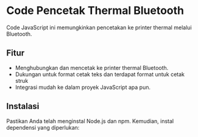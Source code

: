# Code Pencetak Thermal Bluetooth

Code JavaScript ini memungkinkan pencetakan ke printer thermal melalui Bluetooth.

## Fitur

- Menghubungkan dan mencetak ke printer thermal Bluetooth.
- Dukungan untuk format cetak teks dan terdapat format untuk cetak struk
- Integrasi mudah ke dalam proyek JavaScript apa pun.

## Instalasi

Pastikan Anda telah menginstal Node.js dan npm. Kemudian, instal dependensi yang diperlukan:

